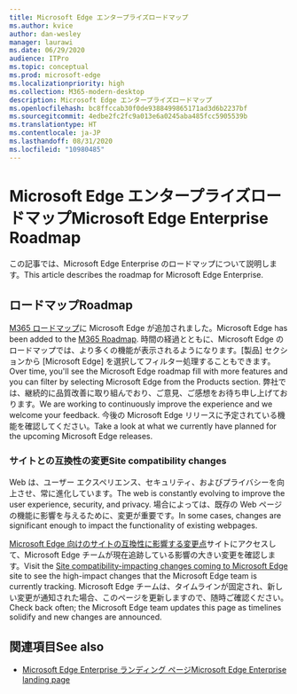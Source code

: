 ```yaml
---
title: Microsoft Edge エンタープライズロードマップ
ms.author: kvice
author: dan-wesley
manager: laurawi
ms.date: 06/29/2020
audience: ITPro
ms.topic: conceptual
ms.prod: microsoft-edge
ms.localizationpriority: high
ms.collection: M365-modern-desktop
description: Microsoft Edge エンタープライズロードマップ
ms.openlocfilehash: bc8ffccab30f0de9388499865171ad3d6b2237bf
ms.sourcegitcommit: 4edbe2fc2fc9a013e6a0245aba485fcc5905539b
ms.translationtype: HT
ms.contentlocale: ja-JP
ms.lasthandoff: 08/31/2020
ms.locfileid: "10980485"
---
```

# <span data-ttu-id="cc2d8-103">Microsoft Edge エンタープライズロードマップ</span><span class="sxs-lookup"><span data-stu-id="cc2d8-103">Microsoft Edge Enterprise Roadmap</span></span>

<span data-ttu-id="cc2d8-104">この記事では、Microsoft Edge Enterprise のロードマップについて説明します。</span><span class="sxs-lookup"><span data-stu-id="cc2d8-104">This article describes the roadmap for Microsoft Edge Enterprise.</span></span>

## <span data-ttu-id="cc2d8-105">ロードマップ</span><span class="sxs-lookup"><span data-stu-id="cc2d8-105">Roadmap</span></span>

<span data-ttu-id="cc2d8-106">[M365 ロードマップ](https://www.microsoft.com/microsoft-365/roadmap?filters=&searchterms=Microsoft%2CEdge)に Microsoft Edge が追加されました。</span><span class="sxs-lookup"><span data-stu-id="cc2d8-106">Microsoft Edge has been added to the [M365 Roadmap](https://www.microsoft.com/microsoft-365/roadmap?filters=&searchterms=Microsoft%2CEdge).</span></span> <span data-ttu-id="cc2d8-107">時間の経過とともに、Microsoft Edge のロードマップでは、より多くの機能が表示されるようになります。[製品] セクションから [Microsoft Edge] を選択してフィルター処理することもできます。</span><span class="sxs-lookup"><span data-stu-id="cc2d8-107">Over time, you'll see the Microsoft Edge roadmap fill with more features and you can filter by selecting Microsoft Edge from the Products section.</span></span> <span data-ttu-id="cc2d8-108">弊社では、継続的に品質改善に取り組んでおり、ご意見、ご感想をお待ち申し上げております。</span><span class="sxs-lookup"><span data-stu-id="cc2d8-108">We are working to continuously improve the experience and we welcome your feedback.</span></span> <span data-ttu-id="cc2d8-109">今後の Microsoft Edge リリースに予定されている機能を確認してください。</span><span class="sxs-lookup"><span data-stu-id="cc2d8-109">Take a look at what we currently have planned for the upcoming Microsoft Edge releases.</span></span> 

### <span data-ttu-id="cc2d8-110">サイトとの互換性の変更</span><span class="sxs-lookup"><span data-stu-id="cc2d8-110">Site compatibility changes</span></span>

<span data-ttu-id="cc2d8-111">Web は、ユーザー エクスペリエンス、セキュリティ、およびプライバシーを向上させ、常に進化しています。</span><span class="sxs-lookup"><span data-stu-id="cc2d8-111">The web is constantly evolving to improve the user experience, security, and privacy.</span></span> <span data-ttu-id="cc2d8-112">場合によっては、既存の Web ページの機能に影響を与えるために、変更が重要です。</span><span class="sxs-lookup"><span data-stu-id="cc2d8-112">In some cases, changes are significant enough to impact the functionality of existing webpages.</span></span>

<span data-ttu-id="cc2d8-113">[Microsoft Edge 向けのサイトの互換性に影響する変更点](https://docs.microsoft.com/microsoft-edge/web-platform/site-impacting-changes)サイトにアクセスして、Microsoft Edge チームが現在追跡している影響の大きい変更を確認します。</span><span class="sxs-lookup"><span data-stu-id="cc2d8-113">Visit the [Site compatibility-impacting changes coming to Microsoft Edge](https://docs.microsoft.com/microsoft-edge/web-platform/site-impacting-changes) site to see the high-impact changes that the Microsoft Edge team is currently tracking.</span></span> <span data-ttu-id="cc2d8-114">Microsoft Edge チームは、タイムラインが固定され、新しい変更が通知された場合、このページを更新しますので、随時ご確認ください。</span><span class="sxs-lookup"><span data-stu-id="cc2d8-114">Check back often; the Microsoft Edge team updates this page as timelines solidify and new changes are announced.</span></span>

## <span data-ttu-id="cc2d8-115">関連項目</span><span class="sxs-lookup"><span data-stu-id="cc2d8-115">See also</span></span>

- [<span data-ttu-id="cc2d8-116">Microsoft Edge Enterprise ランディング ページ</span><span class="sxs-lookup"><span data-stu-id="cc2d8-116">Microsoft Edge Enterprise landing page</span></span>](https://aka.ms/EdgeEnterprise)
